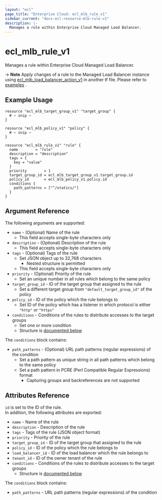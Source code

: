 ```yaml
---
layout: "ecl"
page_title: "Enterprise Cloud: ecl_mlb_rule_v1"
sidebar_current: "docs-ecl-resource-mlb-rule-v1"
description: |-
  Manages a rule within Enterprise Cloud Managed Load Balancer.
---
```


# ecl\_mlb\_rule\_v1

Manages a rule within Enterprise Cloud Managed Load Balancer.

-> **Note** Apply changes of a rule to the Managed Load Balancer instance using [ecl_mlb_load_balancer_action_v1](./ecl_mlb_load_balancer_action_v1) in another tf file. Please refer to [examples](https://github.com/nttcom/terraform-provider-ecl/tree/master/examples/managed-load-balancer) .

## Example Usage

```hcl
resource "ecl_mlb_target_group_v1" "target_group" {
  # ~ snip ~
}

resource "ecl_mlb_policy_v1" "policy" {
  # ~ snip ~
}

resource "ecl_mlb_rule_v1" "rule" {
  name        = "rule"
  description = "description"
  tags = {
    key = "value"
  }
  priority        = 1
  target_group_id = ecl_mlb_target_group_v1.target_group.id
  policy_id       = ecl_mlb_policy_v1.policy.id
  conditions {
    path_patterns = ["^/statics/"]
  }
}
```

## Argument Reference

The following arguments are supported:

* `name` - (Optional) Name of the rule
    * This field accepts single-byte characters only
* `description` - (Optional) Description of the rule
    * This field accepts single-byte characters only
* `tags` - (Optional) Tags of the rule
    * Set JSON object up to 32,768 characters
        * Nested structure is permitted
    * This field accepts single-byte characters only
* `priority` - (Optional) Priority of the rule
    * Set an unique number in all rules which belong to the same policy
* `target_group_id` - ID of the target group that assigned to the rule
    * Set a different target group from `"default_target_group_id"` of the policy
* `policy_id` - ID of the policy which the rule belongs to
    * Set ID of the policy which has a listener in which protocol is either `"http"` or `"https"`
* `conditions` - Conditions of the rules to distribute accesses to the target groups
    * Set one or more condition
    * Structure is [documented below](#conditions)

<a name="conditions"></a>The `conditions` block contains:

* `path_patterns` - (Optional) URL path patterns (regular expressions) of the condition
    * Set a path pattern as unique string in all path patterns which belong to the same policy
    * Set a path pattern in PCRE (Perl Compatible Regular Expressions) format
        * Capturing groups and backreferences are not supported

## Attributes Reference

`id` is set to the ID of the rule.<br>
In addition, the following attributes are exported:

* `name` - Name of the rule
* `description` - Description of the rule
* `tags` - Tags of the rule (JSON object format)
* `priority` - Priority of the rule
* `target_group_id` - ID of the target group that assigned to the rule
* `policy_id` - ID of the policy which the rule belongs to
* `load_balancer_id` - ID of the load balancer which the rule belongs to
* `tenant_id` - ID of the owner tenant of the rule
* `conditions` - Conditions of the rules to distribute accesses to the target groups
    * Structure is [documented below](#conditions)

<a name="conditions"></a>The `conditions` block contains:

* `path_patterns` - URL path patterns (regular expressions) of the condition
